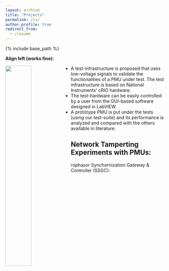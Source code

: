 ```yaml
---
layout: archive
title: "Projects"
permalink: /cv/
author_profile: true
redirect_from:
  - /resume
---
```


{% include base_path %}

**Align left (works fine):**

<img align="left" width="40%" src="https://user-images.githubusercontent.com/6533632/191937875-22fb1072-202e-4e8b-bdda-5f5ac7e5d33d.gif">

- A test-infrastructure is proposed that uses low-voltage signals to validate the functionalities of a PMU under test. The test infrastructure is based on National Instruments’ cRIO hardware.
- The test-hardware can be easily controlled by a user from the GUI-based software designed in LabVIEW.
- A prototype PMU is put under the tests (using our test-suite) and its performance is analyzed and compared with the others available in literature.


## Network Tamperting Experiments with PMUs:


rophasor Synchornization Gateway & Controller (SSGC):

